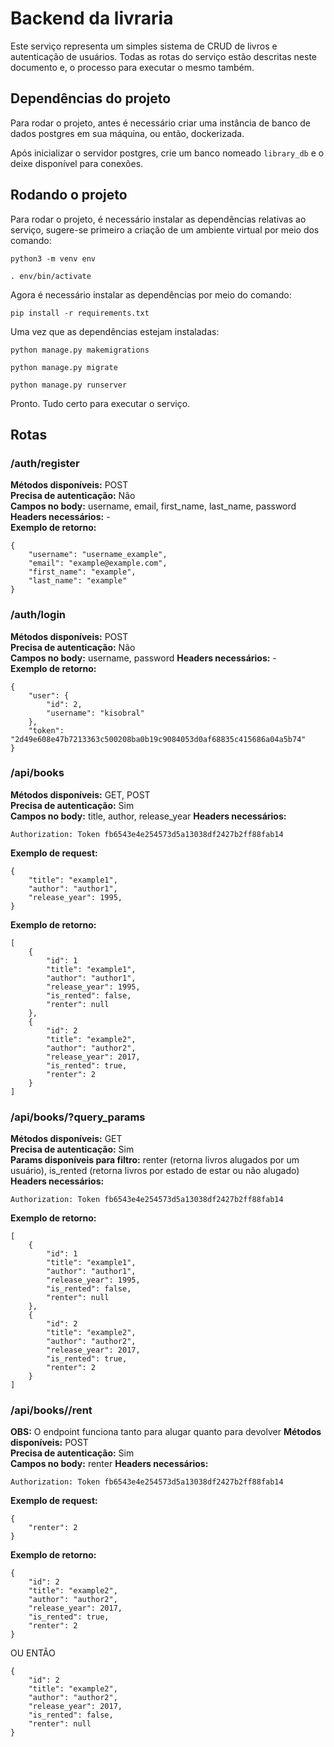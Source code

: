 # Backend da livraria
Este serviço representa um simples sistema de CRUD de livros e autenticação de usuários.
Todas as rotas do serviço estão descritas neste documento e, o processo para executar o mesmo também.

## Dependências do projeto
Para rodar o projeto, antes é necessário criar uma instância de banco de dados postgres em sua máquina, ou então, dockerizada.

Após inicializar o servidor postgres, crie um banco nomeado ```library_db``` e o deixe disponível para conexões.

## Rodando o projeto
Para rodar o projeto, é necessário instalar as dependências relativas ao serviço,
sugere-se primeiro a criação de um ambiente virtual por meio dos comando:

```
python3 -m venv env

. env/bin/activate
```

Agora é necessário instalar as dependências por meio do comando:

```
pip install -r requirements.txt
```

Uma vez que as dependências estejam instaladas:

```
python manage.py makemigrations

python manage.py migrate

python manage.py runserver
```

Pronto. Tudo certo para executar o serviço.

## Rotas

### /auth/register
**Métodos disponíveis:** POST   
**Precisa de autenticação:** Não     
**Campos no body:** username, email, first_name, last_name, password
**Headers necessários:** -   
**Exemplo de retorno:**    
```
{
    "username": "username_example",
    "email": "example@example.com",
    "first_name": "example",
    "last_name": "example"
}
```

### /auth/login
**Métodos disponíveis:** POST   
**Precisa de autenticação:** Não     
**Campos no body:** username, password
**Headers necessários:** -   
**Exemplo de retorno:**    
```
{
    "user": {
        "id": 2,
        "username": "kisobral"
    },
    "token": "2d49e608e47b7213363c500208ba0b19c9084053d0af68835c415686a04a5b74"
}
```

### /api/books
**Métodos disponíveis:** GET, POST   
**Precisa de autenticação:** Sim     
**Campos no body:** title, author, release_year
**Headers necessários:**  
```
Authorization: Token fb6543e4e254573d5a13038df2427b2ff88fab14
```
**Exemplo de request:**
```
{
    "title": "example1",
    "author": "author1",
    "release_year": 1995,
}
```
**Exemplo de retorno:**    
```
[
    {
        "id": 1
        "title": "example1",
        "author": "author1",
        "release_year": 1995,
        "is_rented": false,
        "renter": null
    },
    {
        "id": 2
        "title": "example2",
        "author": "author2",
        "release_year": 2017,
        "is_rented": true,
        "renter": 2
    }
]
```

### /api/books/?query_params
**Métodos disponíveis:** GET   
**Precisa de autenticação:** Sim     
**Params disponíveis para filtro:** renter (retorna livros alugados por um usuário), is_rented (retorna livros por estado de estar ou não alugado)
**Headers necessários:**  
```
Authorization: Token fb6543e4e254573d5a13038df2427b2ff88fab14
```
**Exemplo de retorno:**    
```
[
    {
        "id": 1
        "title": "example1",
        "author": "author1",
        "release_year": 1995,
        "is_rented": false,
        "renter": null
    },
    {
        "id": 2
        "title": "example2",
        "author": "author2",
        "release_year": 2017,
        "is_rented": true,
        "renter": 2
    }
]
```

### /api/books/<ID>/rent
**OBS:** O endpoint funciona tanto para alugar quanto para devolver
**Métodos disponíveis:** POST   
**Precisa de autenticação:** Sim     
**Campos no body:** renter
**Headers necessários:**  
```
Authorization: Token fb6543e4e254573d5a13038df2427b2ff88fab14
```
**Exemplo de request:**
```
{
    "renter": 2
}
```
**Exemplo de retorno:**    
```
{
    "id": 2
    "title": "example2",
    "author": "author2",
    "release_year": 2017,
    "is_rented": true,
    "renter": 2
}
```

OU ENTÃO

```
{
    "id": 2
    "title": "example2",
    "author": "author2",
    "release_year": 2017,
    "is_rented": false,
    "renter": null
}
```